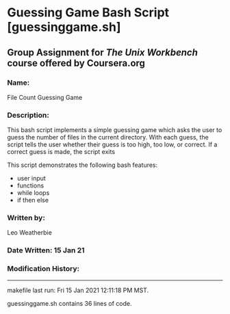 # Guessing Game Bash Script [guessinggame.sh]

## Group Assignment for *The Unix Workbench* course offered by **Coursera.org**

### Name:
File Count Guessing Game

### Description:
This bash script implements a simple guessing game which asks the user to guess
the number of files in the current directory. With each guess, the script tells
the user whether their guess is too high, too low, or correct. If a correct guess
is made, the script exits

This script demonstrates the following bash features:
- user input
- functions
- while loops
- if then else

### Written by:
Leo Weatherbie

### Date Written: 15 Jan 21

### Modification History:

---
makefile last run: Fri 15 Jan 2021 12:11:18 PM MST.

guessinggame.sh contains 36 lines of code.
